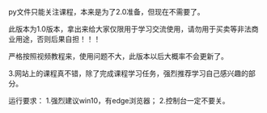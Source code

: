 py文件只能关注课程，本来是为了2.0准备，但现在不需要了。

此版本为1.0版本，拿出来给大家仅限用于学习交流使用，请勿用于买卖等非法商业用途，否则后果自担！！！

严格按照视频教程来，使用问题不大，此版本以后大概率不会更新了。

3.网站上的课程真不错，除了完成课程学习任务，强烈推荐学习自己感兴趣的部分。


运行要求：
1.强烈建议win10，有edge浏览器；
2.控制台一定不要关。

